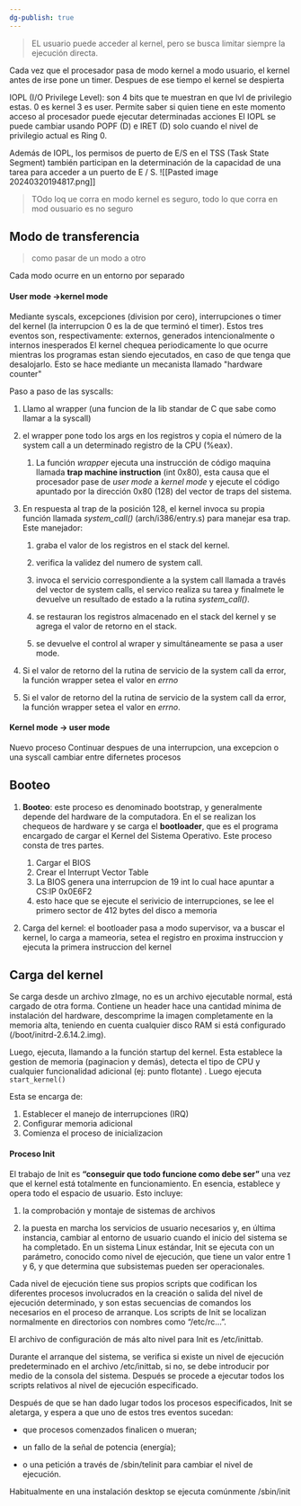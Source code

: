 ```yaml
---
dg-publish: true
---
```

> EL usuario puede acceder al kernel, pero se busca limitar siempre la ejecución directa.
> 

Cada vez que el procesador pasa de modo kernel a modo usuario, el kernel antes de irse pone un timer. Despues de ese tiempo el kernel se despierta

IOPL (I/O Privilege Level): son 4 bits que te muestran en que lvl de privilegio estas. 0 es kernel 3 es user. Permite saber si quien tiene en este momento acceso al procesador puede ejecutar determinadas acciones
El IOPL se puede cambiar usando POPF (D) e IRET (D) solo cuando el nivel de privilegio actual es Ring 0.

Además de IOPL, los permisos de puerto de E/S en el TSS (Task State Segment) también participan en la determinación de la capacidad de una tarea para acceder a un puerto de E / S.
![[Pasted image 20240320194817.png]]

> TOdo loq ue corra en modo kernel es seguro, todo lo que corra en mod ousuario es no seguro


## Modo de transferencia 
> como pasar de un modo a otro 

Cada modo ocurre en un entorno por separado

#### User mode ->kernel mode
Mediante syscals, excepciones (division por cero), interrupciones o timer del kernel (la interrupcion 0 es la de que terminó el timer). Estos tres eventos son, respectivamente: externos, generados intencionalmente o internos inesperados
El kernel chequea periodicamente lo que ocurre mientras los programas estan siendo ejecutados, en caso de que tenga que desalojarlo. Esto se hace mediante un mecanista llamado "hardware counter"

Paso a paso de las syscalls: 


1. Llamo al wrapper (una funcion de la lib standar de C que sabe como llamar a la syscall)
2. el wrapper pone todo los args en los registros y copia el número de la system call a un determinado registro de la CPU (%eax).
	1. La función _wrapper_ ejecuta una instrucción de código maquina llamada **trap machine instruction** (int 0x80), esta causa que el procesador pase de _user mode_ a _kernel mode_ y ejecute el código apuntado por la dirección 0x80 (128) del vector de traps del sistema.
3. En respuesta al trap de la posición 128, el kernel invoca su propia función llamada _system_call()_ (arch/i386/entry.s) para manejar esa trap. Este manejador:
    
    1. graba el valor de los registros en el stack del kernel.
        
    2. verifica la validez del numero de system call.
        
    3. invoca el servicio correspondiente a la system call llamada a través del vector de system calls, el servico realiza su tarea y finalmete le devuelve un resultado de estado a la rutina _system_call()_.
        
    4. se restauran los registros almacenado en el stack del kernel y se agrega el valor de retorno en el stack.
        
    
    5. se devuelve el control al wraper y simultáneamente se pasa a user mode.
5. Si el valor de retorno del la rutina de servicio de la system call da error, la función wrapper setea el valor en _errno_
6.  Si el valor de retorno del la rutina de servicio de la system call da error, la función wrapper setea el valor en _errno_.
#### Kernel mode -> user mode
Nuevo proceso
Continuar despues de una interrupcion, una excepcion o una syscall
cambiar entre difernetes procesos

## Booteo
1. **Booteo**: este proceso es denominado bootstrap, y generalmente depende del hardware de la computadora. En el se realizan los chequeos de hardware y se carga el **bootloader**, que es el programa encargado de cargar el Kernel del Sistema Operativo. Este proceso consta de tres partes.
	1. Cargar el BIOS
	2. Crear el Interrupt Vector Table
	3. La BIOS genera una interrupcion de 19 int lo cual hace apuntar a CS:IP 0x0E6F2
	4. esto hace que se ejecute el serivicio de interrupciones, se lee el primero sector de 412 bytes del disco a memoria

1. Carga del kernel: el bootloader pasa a modo supervisor, va a buscar el kernel, lo carga a mameoria, setea el registro en proxima instruccion y ejecuta la primera instruccion del kernel

## Carga del kernel
Se carga desde un archivo zImage, no es un archivo ejecutable normal, está cargado de otra forma. Contiene un header hace una cantidad mínima de instalación del hardware, descomprime la imagen completamente en la memoria alta, teniendo en cuenta cualquier disco RAM si está configurado (/boot/initrd-2.6.14.2.img).

Luego, ejecuta, llamando a la función startup del kernel. Esta establece la gestion de memoria (paginacion y demás), detecta el tipo de CPU y cualquier funcionalidad adicional (ej: punto flotante) . Luego ejecuta `start_kernel()`

Esta se encarga de: 
1. Establecer el manejo de interrupciones (IRQ)
2. Configurar memoria adicional
3. Comienza el proceso de inicializacion

#### Proceso Init 
El trabajo de Init es **“conseguir que todo funcione como debe ser”** una vez que el kernel está totalmente en funcionamiento. En esencia, establece y opera todo el espacio de usuario. Esto incluye:

1. la comprobación y montaje de sistemas de archivos
    
2. la puesta en marcha los servicios de usuario necesarios y, en última instancia, cambiar al entorno de usuario cuando el inicio del sistema se ha completado.
En un sistema Linux estándar, Init se ejecuta con un parámetro, conocido como nivel de ejecución, que tiene un valor entre 1 y 6, y que determina que subsistemas pueden ser operacionales.

Cada nivel de ejecución tiene sus propios scripts que codifican los diferentes procesos involucrados en la creación o salida del nivel de ejecución determinado, y son estas secuencias de comandos los necesarios en el proceso de arranque. Los scripts de Init se localizan normalmente en directorios con nombres como “/etc/rc…”.

El archivo de configuración de más alto nivel para Init es /etc/inittab.

Durante el arranque del sistema, se verifica si existe un nivel de ejecución predeterminado en el archivo /etc/inittab, si no, se debe introducir por medio de la consola del sistema. Después se procede a ejecutar todos los scripts relativos al nivel de ejecución especificado.

Después de que se han dado lugar todos los procesos especificados, Init se aletarga, y espera a que uno de estos tres eventos sucedan:

- que procesos comenzados finalicen o mueran;
    
- un fallo de la señal de potencia (energía);
    
- o una petición a través de /sbin/telinit para cambiar el nivel de ejecución.
    

Habitualmente en una instalación desktop se ejecuta comúnmente /sbin/init